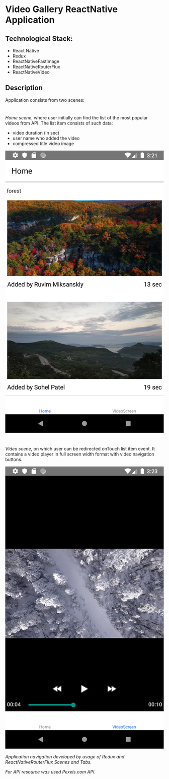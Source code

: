 # Video Gallery ReactNative Application

## Technological Stack:
* React Native
* Redux
* ReactNativeFastImage
* ReactNativeRouterFlux
* ReactNativeVideo
## Description
Application consists from two scenes:
#
*Home scene*, where user initially can find the list of the most popular  
videos from API. The list item consists of such data:
* video duration (in sec)
* user name who added the video 
* compressed title video image
  
![GitHub Logo](./examples/screenshot.png)

#
*Video scene*, on which user can be redirected onTouch list item event. 
It contains a video player in full screen width format with video
navigation buttons.

![GitHub Logo](./examples/screenshot2.png)

*Application navigation developed by usage of Redux and ReactNativeRouterFlux Scenes and Tabs.*

*For API resource was used Pexels.com API.*
